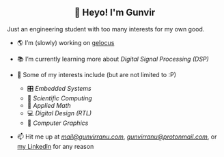 
<h2 align="center">🌊 Heyo! I'm Gunvir</h2>

Just an engineering student with too many interests for my own good.

- 🌎 I’m (slowly) working on [gelocus](https://github.com/gunvirranu/gelocus)

- 📚 I’m currently learning more about *Digital Signal Processing (DSP)*

- 👀 Some of my interests include (but are not limited to :P)
  - 🎛 *Embedded Systems*
  - 🚀 *Scientific Computing*
  - 🧮 *Applied Math*
  - 💻 *Digital Design (RTL)*
  - 👾 *Computer Graphics*

- 📫 Hit me up at *mail@gunvirranu.com*, *gunvirranu@protonmail.com*, or [my LinkedIn](https://www.linkedin.com/in/gunvirranu) for any reason
